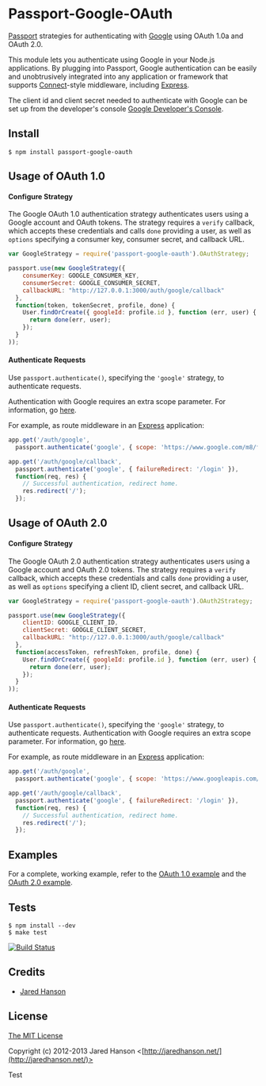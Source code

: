 # Passport-Google-OAuth

[Passport](http://passportjs.org/) strategies for authenticating with [Google](http://www.google.com/)
using OAuth 1.0a and OAuth 2.0.

This module lets you authenticate using Google in your Node.js applications.
By plugging into Passport, Google authentication can be easily and
unobtrusively integrated into any application or framework that supports
[Connect](http://www.senchalabs.org/connect/)-style middleware, including
[Express](http://expressjs.com/).

The client id and client secret needed to authenticate with Google can be set up from the developer's console [Google Developer's Console](https://console.developers.google.com/project).

## Install

    $ npm install passport-google-oauth

## Usage of OAuth 1.0

#### Configure Strategy

The Google OAuth 1.0 authentication strategy authenticates users using a Google
account and OAuth tokens.  The strategy requires a `verify` callback, which
accepts these credentials and calls `done` providing a user, as well as `options`
specifying a consumer key, consumer secret, and callback URL.

```Javascript
var GoogleStrategy = require('passport-google-oauth').OAuthStrategy;

passport.use(new GoogleStrategy({
    consumerKey: GOOGLE_CONSUMER_KEY,
    consumerSecret: GOOGLE_CONSUMER_SECRET,
    callbackURL: "http://127.0.0.1:3000/auth/google/callback"
  },
  function(token, tokenSecret, profile, done) {
    User.findOrCreate({ googleId: profile.id }, function (err, user) {
      return done(err, user);
    });
  }
));
```

#### Authenticate Requests

Use `passport.authenticate()`, specifying the `'google'` strategy, to
authenticate requests.

Authentication with Google requires an extra scope parameter.  For information, go [here](https://developers.google.com/accounts/docs/OpenIDConnect#scope-param).

For example, as route middleware in an [Express](http://expressjs.com/)
application:

```Javascript
app.get('/auth/google',
  passport.authenticate('google', { scope: 'https://www.google.com/m8/feeds' }));

app.get('/auth/google/callback', 
  passport.authenticate('google', { failureRedirect: '/login' }),
  function(req, res) {
    // Successful authentication, redirect home.
    res.redirect('/');
  });
```

## Usage of OAuth 2.0

#### Configure Strategy

The Google OAuth 2.0 authentication strategy authenticates users using a Google
account and OAuth 2.0 tokens.  The strategy requires a `verify` callback, which
accepts these credentials and calls `done` providing a user, as well as
`options` specifying a client ID, client secret, and callback URL.

```Javascript
var GoogleStrategy = require('passport-google-oauth').OAuth2Strategy;

passport.use(new GoogleStrategy({
    clientID: GOOGLE_CLIENT_ID,
    clientSecret: GOOGLE_CLIENT_SECRET,
    callbackURL: "http://127.0.0.1:3000/auth/google/callback"
  },
  function(accessToken, refreshToken, profile, done) {
    User.findOrCreate({ googleId: profile.id }, function (err, user) {
      return done(err, user);
    });
  }
));
```

#### Authenticate Requests

Use `passport.authenticate()`, specifying the `'google'` strategy, to
authenticate requests.
Authentication with Google requires an extra scope parameter.  For information, go [here](https://developers.google.com/accounts/docs/OpenIDConnect#scope-param).

For example, as route middleware in an [Express](http://expressjs.com/)
application:

```Javascript
app.get('/auth/google',
  passport.authenticate('google', { scope: 'https://www.googleapis.com/auth/plus.login' }));

app.get('/auth/google/callback', 
  passport.authenticate('google', { failureRedirect: '/login' }),
  function(req, res) {
    // Successful authentication, redirect home.
    res.redirect('/');
  });
```

## Examples

For a complete, working example, refer to the [OAuth 1.0 example](https://github.com/jaredhanson/passport-google-oauth/tree/master/examples/oauth)
and the [OAuth 2.0 example](https://github.com/jaredhanson/passport-google-oauth/tree/master/examples/oauth2).

## Tests

    $ npm install --dev
    $ make test

[![Build Status](https://secure.travis-ci.org/jaredhanson/passport-google-oauth.png)](http://travis-ci.org/jaredhanson/passport-google-oauth)

## Credits

  - [Jared Hanson](http://github.com/jaredhanson)

## License

[The MIT License](http://opensource.org/licenses/MIT)

Copyright (c) 2012-2013 Jared Hanson <[http://jaredhanson.net/](http://jaredhanson.net/)>

Test
